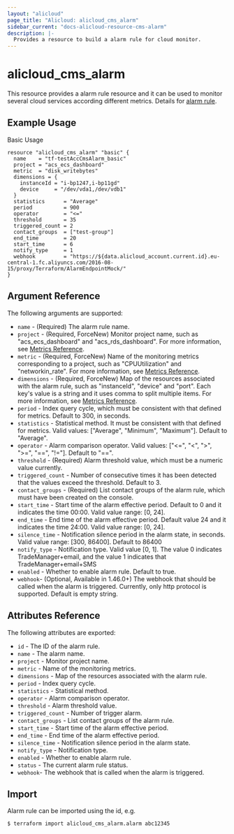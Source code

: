 ```yaml
---
layout: "alicloud"
page_title: "Alicloud: alicloud_cms_alarm"
sidebar_current: "docs-alicloud-resource-cms-alarm"
description: |-
  Provides a resource to build a alarm rule for cloud monitor.
---
```


# alicloud\_cms\_alarm

This resource provides a alarm rule resource and it can be used to monitor several cloud services according different metrics.
Details for [alarm rule](https://www.alibabacloud.com/help/doc-detail/28608.htm).

## Example Usage

Basic Usage

```
resource "alicloud_cms_alarm" "basic" {
  name    = "tf-testAccCmsAlarm_basic"
  project = "acs_ecs_dashboard"
  metric  = "disk_writebytes"
  dimensions = {
    instanceId = "i-bp1247,i-bp11gd"
    device     = "/dev/vda1,/dev/vdb1"
  }
  statistics      = "Average"
  period          = 900
  operator        = "<="
  threshold       = 35
  triggered_count = 2
  contact_groups  = ["test-group"]
  end_time        = 20
  start_time      = 6
  notify_type     = 1
  webhook         = "https://${data.alicloud_account.current.id}.eu-central-1.fc.aliyuncs.com/2016-08-15/proxy/Terraform/AlarmEndpointMock/"
}
```

## Argument Reference

The following arguments are supported:

* `name` - (Required) The alarm rule name.
* `project` - (Required, ForceNew) Monitor project name, such as "acs_ecs_dashboard" and "acs_rds_dashboard". For more information, see [Metrics Reference](https://www.alibabacloud.com/help/doc-detail/28619.htm).
* `metric` - (Required, ForceNew) Name of the monitoring metrics corresponding to a project, such as "CPUUtilization" and "networkin_rate". For more information, see [Metrics Reference](https://www.alibabacloud.com/help/doc-detail/28619.htm).
* `dimensions` - (Required, ForceNew) Map of the resources associated with the alarm rule, such as "instanceId", "device" and "port". Each key's value is a string and it uses comma to split multiple items. For more information, see [Metrics Reference](https://www.alibabacloud.com/help/doc-detail/28619.htm).
* `period` - Index query cycle, which must be consistent with that defined for metrics. Default to 300, in seconds.
* `statistics` - Statistical method. It must be consistent with that defined for metrics. Valid values: ["Average", "Minimum", "Maximum"]. Default to "Average".
* `operator` - Alarm comparison operator. Valid values: ["<=", "<", ">", ">=", "==", "!="]. Default to "==".
* `threshold` - (Required) Alarm threshold value, which must be a numeric value currently.
* `triggered_count` - Number of consecutive times it has been detected that the values exceed the threshold. Default to 3.
* `contact_groups` - (Required) List contact groups of the alarm rule, which must have been created on the console.
* `start_time` - Start time of the alarm effective period. Default to 0 and it indicates the time 00:00. Valid value range: [0, 24].
* `end_time` - End time of the alarm effective period. Default value 24 and it indicates the time 24:00. Valid value range: [0, 24].
* `silence_time` - Notification silence period in the alarm state, in seconds. Valid value range: [300, 86400]. Default to 86400
* `notify_type` - Notification type. Valid value [0, 1]. The value 0 indicates TradeManager+email, and the value 1 indicates that TradeManager+email+SMS
* `enabled` - Whether to enable alarm rule. Default to true.
* `webhook`- (Optional, Available in 1.46.0+) The webhook that should be called when the alarm is triggered. Currently, only http protocol is supported. Default is empty string.


## Attributes Reference

The following attributes are exported:

* `id` - The ID of the alarm rule.
* `name` - The alarm name.
* `project` - Monitor project name.
* `metric` - Name of the monitoring metrics.
* `dimensions` - Map of the resources associated with the alarm rule.
* `period` - Index query cycle.
* `statistics` - Statistical method.
* `operator` - Alarm comparison operator.
* `threshold` - Alarm threshold value.
* `triggered_count` - Number of trigger alarm.
* `contact_groups` - List contact groups of the alarm rule.
* `start_time` - Start time of the alarm effective period.
* `end_time` - End time of the alarm effective period.
* `silence_time` - Notification silence period in the alarm state.
* `notify_type` - Notification type.
* `enabled` - Whether to enable alarm rule.
* `status` - The current alarm rule status.
* `webhook`- The webhook that is called when the alarm is triggered.



## Import

Alarm rule can be imported using the id, e.g.

```
$ terraform import alicloud_cms_alarm.alarm abc12345
```